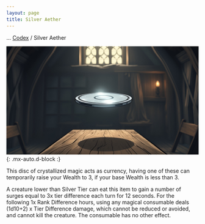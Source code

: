 ```yaml
---
layout: page
title: Silver Aether
---
```

<span class="breadcrumbs" markdown="1">... [Codex](/codex) / Silver Aether</span>

![Silver Aether](/assets/img/items/aether-silver.jpg){: .mx-auto.d-block :}

This disc of crystallized magic acts as currency, having one of these can temporarily raise your Wealth to 3, if your base Wealth is less than 3.

A creature lower than Silver Tier can eat this item to gain a number of surges equal to 3x tier difference each turn for 12 seconds. For the following 1x Rank Difference hours, using any magical consumable deals (1d10+2) x Tier Difference damage, which cannot be reduced or avoided, and cannot kill the creature. The consumable has no other effect.